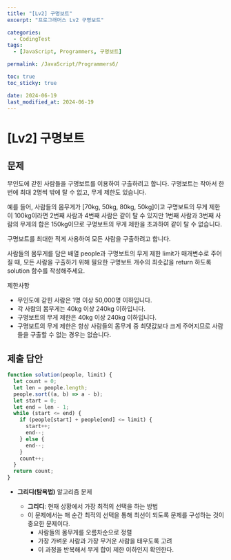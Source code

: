 ```yaml
---
title: "[Lv2] 구명보트"
excerpt: "프로그래머스 Lv2 구명보트"

categories:
  - CodingTest
tags:
  - [JavaScript, Programmers, 구명보트]

permalink: /JavaScript/Programmers6/

toc: true
toc_sticky: true

date: 2024-06-19
last_modified_at: 2024-06-19
---
```


# [Lv2] 구명보트

## 문제

무인도에 갇힌 사람들을 구명보트를 이용하여 구출하려고 합니다. 구명보트는 작아서 한 번에 최대 2명씩 밖에 탈 수 없고, 무게 제한도 있습니다.

예를 들어, 사람들의 몸무게가 [70kg, 50kg, 80kg, 50kg]이고 구명보트의 무게 제한이 100kg이라면 2번째 사람과 4번째 사람은 같이 탈 수 있지만 1번째 사람과 3번째 사람의 무게의 합은 150kg이므로 구명보트의 무게 제한을 초과하여 같이 탈 수 없습니다.

구명보트를 최대한 적게 사용하여 모든 사람을 구출하려고 합니다.

사람들의 몸무게를 담은 배열 people과 구명보트의 무게 제한 limit가 매개변수로 주어질 때, 모든 사람을 구출하기 위해 필요한 구명보트 개수의 최솟값을 return 하도록 solution 함수를 작성해주세요.

제한사항

- 무인도에 갇힌 사람은 1명 이상 50,000명 이하입니다.
- 각 사람의 몸무게는 40kg 이상 240kg 이하입니다.
- 구명보트의 무게 제한은 40kg 이상 240kg 이하입니다.
- 구명보트의 무게 제한은 항상 사람들의 몸무게 중 최댓값보다 크게 주어지므로 사람들을 구출할 수 없는 경우는 없습니다.

## 제출 답안

```js
function solution(people, limit) {
  let count = 0;
  let len = people.length;
  people.sort((a, b) => a - b);
  let start = 0;
  let end = len - 1;
  while (start <= end) {
    if (people[start] + people[end] <= limit) {
      start++;
      end--;
    } else {
      end--;
    }
    count++;
  }
  return count;
}
```

- **그리디(탐욕법)** 알고리즘 문제

  - **그리디**: 현재 상황에서 가장 최적의 선택을 하는 방법
  - 이 문제에서는 매 순간 최적의 선택을 통해 최선이 되도록 문제를 구성하는 것이 중요한 문제이다.
    - 사람들의 몸무게를 오름차순으로 정렬
    - 가장 가벼운 사람과 가장 무거운 사람을 태우도록 고려
    - 이 과정을 반복해서 무게 합이 제한 이하인지 확인한다.
